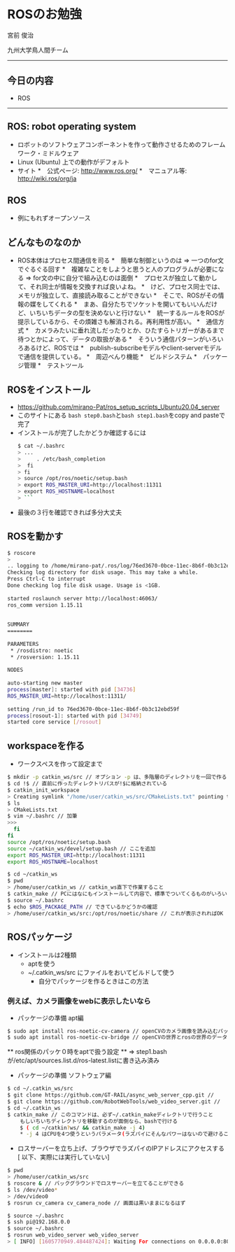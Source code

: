 # ROSのお勉強
宮前 俊治

九州大学鳥人間チーム


---

## 今日の内容

* ROS

---

## ROS: robot operating system
* ロボットのソフトウェアコンポーネントを作って動作させるためのフレームワーク・ミドルウェア
* Linux (Ubuntu) 上での動作がデフォルト
* サイト
	*　公式ページ: http://www.ros.org/
	*　マニュアル等: http://wiki.ros/org/ja

## ROS
* 例にもれずオープンソース

## どんなものなのか
 * ROS本体はプロセス間通信を司る
 	*　簡単な制御というのは => 一つのfor文でぐるぐる回す
 	*　複雑なことをしようと思うと人のプログラムが必要になる => for文の中に自分で組み込むのは面倒
 	*　プロセスが独立して動かして、それ同士が情報を交換すれば良いよね。
 	*　けど、プロセス同士では、メモリが独立して、直接読み取ることができない
 	*　そこで、ROSがその情報の媒をしてくれる
 	*　まあ、自分たちでソケットを開いてもいいんだけど、いちいちデータの型を決めないと行けない
 	*　統一するルールをROSが提示しているから、その煩雑さも解消される。再利用性が高い。
*　通信方式
	*　カメラみたいに垂れ流しだったりとか、ひたすらトリガーがあるまで待つとかによって、データの取扱がある
	*　そういう通信パターンがいろいろあるけど、ROSでは
	*　publish-subscribeモデルやclient-serverモデルで通信を提供している。
*　周辺べんり機能
	*　ビルドシステム
	*　パッケージ管理
	*　テストツール

## ROSをインストール

* https://github.com/mirano-Pat/ros_setup_scripts_Ubuntu20.04_server
* このサイトにある ```bash step0.bash```と```bash step1.bash```をcopy and pasteで完了
* インストールが完了したかどうか確認するには
	```bash
	$ cat ~/.bashrc
	> ...
	>     . /etc/bash_completion
	>  fi
	> fi
	> source /opt/ros/noetic/setup.bash
	> export ROS_MASTER_URI=http://localhost:11311
	> export ROS_HOSTNAME=localhost
	> ```

* 最後の３行を確認できれば多分大丈夫

## ROSを動かす
```bash
$ roscore
> 
.. logging to /home/mirano-pat/.ros/log/76ed3670-0bce-11ec-8b6f-0b3c12ebd59f/roslaunch-miranopat-Z97X-UD3H-34725.log  
Checking log directory for disk usage. This may take a while.  
Press Ctrl-C to interrupt  
Done checking log file disk usage. Usage is <1GB.  
  
started roslaunch server http://localhost:46063/  
ros_comm version 1.15.11  
  
  
SUMMARY  
========  
  
PARAMETERS  
 * /rosdistro: noetic  
 * /rosversion: 1.15.11  
  
NODES  
  
auto-starting new master  
process[master]: started with pid [34736]  
ROS_MASTER_URI=http://localhost:11311/  
  
setting /run_id to 76ed3670-0bce-11ec-8b6f-0b3c12ebd59f  
process[rosout-1]: started with pid [34749]  
started core service [/rosout]  
```

## workspaceを作る

* ワークスペスを作って設定まで
```bash
$ mkdir -p catkin_ws/src // オプション -p は、多階層のディレクトリを一回で作る
$ cd !$ // 直前に作ったディレクトリパスが!$に格納されている
$ catkin_init_workspace
> Creating symlink "/home/user/catkin_ws/src/CMakeLists.txt" pointing to "/opt/ros/noetic/share/catkin/cmake/toplevel.cmake"
$ ls
> CMakeLists.txt
$ vim ~/.bashrc // 加筆
>>>
  fi
fi
source /opt/ros/noetic/setup.bash
source ~/catkin_ws/devel/setup.bash // ここを追加
export ROS_MASTER_URI=http://localhost:11311
export ROS_HOSTNAME=localhost
``` 

```bash
$ cd ~/catkin_ws
$ pwd
> /home/user/catkin_ws // catkin_ws直下で作業すること
$ catkin_make // PCにはなにもインストールして内容で、標準でついてくるものがいろいろあるから、それのビルドが始まる。
$ source ~/.bashrc
$ echo $ROS_PACKAGE_PATH // できているかどうかの確認
> /home/user/catkin_ws/src:/opt/ros/noetic/share // これが表示されればOK
```

## ROSパッケージ
* インストールは2種類
	* aptを使う
	* ~/.catkin_ws/src にファイルをおいてビルドして使う 
		* 自分でパッケージを作るときはこの方法
### 例えば、カメラ画像をwebに表示したいなら

* パッケージの準備 apt編
```bash 
$ sudo apt install ros-noetic-cv-camera // openCVのカメラ画像を読み込むパッケージ
$ sudo apt install ros-noetic-cv-bridge // openCVの世界とrosの世界のデータを交換するパッケージ。多分インストールはもうされているはず
```
** ros関係のパッケ０時をaptで扱う設定 
** => step1.bashが/etc/apt/sources.list.d/ros-latest.listに書き込み済み

* パッケージの準備 ソフトウェア編
```bash
$ cd ~/.catkin_ws/src
$ git clone https://github.com/GT-RAIL/async_web_server_cpp.git // 
$ git clone https://github.com/RobotWebTools/web_video_server.git // 
$ cd ~/.catkin_ws
$ catkin_make // このコマンドは、必ず~/.catkin_makeディレクトリで行うこと
	もしいちいちディレクトリを移動するのが面倒なら、bashで行ける
	$ ( cd ~/catkin?ws/ && catkin_make -j 4)
	* -j 4 はCPUを4つ使うというパラメータ(ラズパイにそんなパワーはないので避けること)
```
* ロスサーバーを立ち上げ、ブラウザでラズパイのIPアドレスにアクセスする [ 以下、実際には実行していない]
```bash
$ pwd
> /home/user/catkin_ws/src
$ roscore & // バックグラウンドでロスサーバーを立てることができる
$ ls /dev/video*
> /dev/video0
$ rosrun cv_camera cv_camera_node // 画面は黒いままになるはず

$ source ~/.bashrc
$ ssh pi@192.168.0.0
$ source ~/.bashrc
$ rosrun web_video_server web_video_server
> [ INFO] [1605770949.484487424]: Waiting For connections on 0.0.0.0:8080 // これは、ポート番号8080でカメラ画像が配信しているという意味

